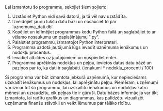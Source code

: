 Lai izmantotu šo programmu, sekojiet šiem soļiem:

1. Uzstādiet Python vidi savā datorā, ja tā vēl nav uzstādīta.
2. Izveidojiet jaunu tukšu datu bāzi un nosauciet to par 'uznemuma_dati.db'.
3. Kopējiet un ielīmējiet programmas kodu Python failā un saglabājiet to ar vēlamo nosaukumu un paplašinājumu ".py".
4. Palaistiet programmu, izmantojot Python interpreteri.
5. Programma uzdotā jautājumā lūgs ievadīt uznēmuma ienākumus un nodokļu procentus.
6. Ievadiet atbildes uz jautājumiem un nospiediet enter.
7. Programma aprēķinās nodokļus un peļņu, ievietos datus datu bāzē un paziņos par to, ka dati ir saglabāti. (ienakumi * nodoklu_procenti / 100)


Šī programma var būt izmantota jebkurā uzņēmumā, kur nepieciešams uzskaitīt ienākumus un nodokļus, lai aprēķinātu peļņu. Piemēram, uzņēmumi var izmantot šo programmu, lai uzskaitītu ienākumus un nodokļus katru mēnesi un uzraudzītu, cik peļņas tie ir gūruši. Datu bāzes informācija var tikt izmantota, lai radītu grafikus un diagrammas, kas palīdzētu vizualizēt uzņēmuma finanšu stāvokli un veikt lēmumus par tālāko rīcību.
